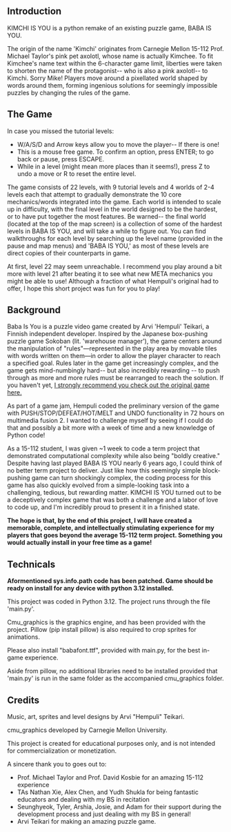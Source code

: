 ## Introduction
KIMCHI IS YOU is a python remake of an existing puzzle game, BABA IS YOU. 

The origin of the name 'Kimchi' originates from Carnegie Mellon 15-112 Prof. Michael Taylor's pink pet axolotl, whose name is actually Kimchee. To fit Kimchee's name text within the 6-character game limit, liberties were taken to shorten the name of the protagonist-- who is also a pink axolotl-- to Kimchi. Sorry Mike! Players move around a pixellated world shaped by words around them, forming ingenious solutions for seemingly impossible puzzles by changing the rules of the game.

## The Game
In case you missed the tutorial levels:
- W/A/S/D and Arrow keys allow you to move the player-- If there is one! 
- This is a mouse free game. To confirm an option, press ENTER; to go back or pause, press ESCAPE.
- While in a level (might mean more places than it seems!), press Z to undo a move or R to reset the entire level.

The game consists of 22 levels, with 9 tutorial levels and 4 worlds of 2-4 levels each that attempt to gradually demonstrate the 10 core mechanics/words integrated into the game. Each world is intended to scale up in difficulty, with the final level in the world designed to be the hardest, or to have put together the most features. Be warned-- the final world (located at the top of the map screen) is a collection of some of the hardest levels in BABA IS YOU, and will take a while to figure out. You can find walkthroughs for each level by searching up the level name (provided in the pause and map menus) and 'BABA IS YOU,' as most of these levels are direct copies of their counterparts in game. 

At first, level 22 may seem unreachable. I recommend you play around a bit more with level 21 after beating it to see what new META mechanics you might be able to use! Although a fraction of what Hempuli's original had to offer, I hope this short project was fun for you to play! 

## Background
Baba Is You is a puzzle video game created by Arvi 'Hempuli' Teikari, a Finnish independent developer. Inspired by the Japanese box-pushing puzzle game Sokoban (lit. 'warehouse manager'), the game centers around the manipulation of "rules"—represented in the play area by movable tiles with words written on them—in order to allow the player character to reach a specified goal. Rules later in the game get increasingly complex, and the game gets mind-numbingly hard-- but also incredibly rewarding -- to push through as more and more rules must be rearranged to reach the solution. If you haven't yet, [I strongly recommend you check out the original game here.](https://store.steampowered.com/app/736260/Baba_Is_You/)

As part of a game jam, Hempuli coded the preliminary version of the game with PUSH/STOP/DEFEAT/HOT/MELT and UNDO functionality in 72 hours on multimedia fusion 2. I wanted to challenge myself by seeing if I could do that and possibly a bit more with a week of time and a new knowledge of Python code! 

As a 15-112 student, I was given ~1 week to code a term project that demonstrated computational complexity while also being "boldly creative." Despite having last played BABA IS YOU nearly 6 years ago, I could think of no better term project to deliver. Just like how this seemingly simple block-pushing game can turn shockingly complex, the coding process for this game has also quickly evolved from a simple-looking task into a challenging, tedious, but rewarding matter. KIMCHI IS YOU turned out to be a deceptively complex game that was both a challenge and a labor of love to code up, and I'm incredibly proud to present it in a finished state.

**The hope is that, by the end of this project, I will have created a memorable, complete, and intellectually stimulating experience for my players that goes beyond the average 15-112 term project. Something you would actually install in your free time as a game!**

## Technicals
**Aformentioned sys.info.path code has been patched. Game should be ready on install for any device with python 3.12 installed.** 

This project was coded in Python 3.12. The project runs through the file 'main.py'.

Cmu_graphics is the graphics engine, and has been provided with the project. Pillow (pip install pillow) is also required to crop sprites for animations. 

Please also install "babafont.ttf", provided with main.py, for the best in-game experience. 

Aside from pillow, no additional libraries need to be installed provided that 'main.py' is run in the same folder as the accompanied cmu_graphics folder.

## Credits
Music, art, sprites and level designs by Arvi "Hempuli" Teikari. 

cmu_graphics developed by Carnegie Mellon University. 

This project is created for educational purposes only, and is not intended for commercialization or monetization.

A sincere thank you to goes out to: 
- Prof. Michael Taylor and Prof. David Kosbie for an amazing 15-112 experience
- TAs Nathan Xie, Alex Chen, and Yudh Shukla for being fantastic educators and dealing with my BS in recitation
- Seunghyeok, Tyler, Arshia, Josie, and Adam for their support during the development process and just dealing with my BS in general!
- Arvi Teikari for making an amazing puzzle game. 
